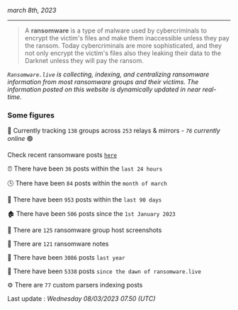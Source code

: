 _march 8th, 2023_

---

> A **ransomware** is a type of malware used by cybercriminals to encrypt the victim's files and make them inaccessible unless they pay the ransom. Today cybercriminals are more sophisticated, and they not only encrypt the victim's files also they leaking their data to the Darknet unless they will pay the ransom.


_`Ransomware.live` is collecting, indexing, and centralizing ransomware information from most ransomware groups and their victims. The information posted on this website is dynamically updated in near real-time._

### Some figures 

🔎 Currently tracking `138` groups across `253` relays & mirrors - _`76` currently online_ 🟢

Check recent ransomware posts [`here`](recentposts.md)


⏰ There have been `36` posts within the `last 24 hours`

🕓 There have been `84` posts within the `month of march`

📅 There have been `953` posts within the `last 90 days`

🏚 There have been `506` posts since the `1st January 2023`

📸 There are `125` ransomware group host screenshots

📝 There are `121` ransomware notes

🚀 There have been `3086` posts `last year`

🐣 There have been `5338` posts `since the dawn of ransomware.live`

⚙️ There are `77` custom parsers indexing posts



Last update : _Wednesday 08/03/2023 07.50 (UTC)_

